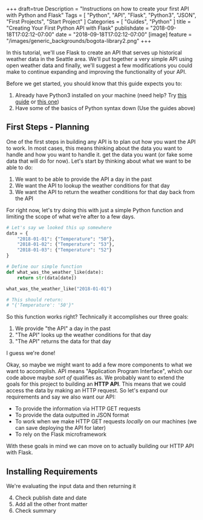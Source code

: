 +++
draft=true
Description = "Instructions on how to create your first API with Python and Flask"
Tags = [
  "Python",
  "API",
  "Flask",
  "Python3",
  "JSON",
  "First Projects",
  "Start Project"
]
Categories = [
  "Guides",
  "Python"
]
title = "Creating Your First Python API with Flask"
publishdate = "2018-09-18T17:02:12-07:00"
date = "2018-09-18T17:02:12-07:00"
[image]
    feature = "/images/generic_backgrounds/bogota-library2.png"
+++

In this tutorial, we'll use Flask to create an API that serves up historical weather data in the Seattle area. We'll put together a very simple API using open weather data and finally, we'll suggest a few modifications you could make to continue expanding and improving the functionality of your API.

<!--more-->

Before we get started, you should know that this guide expects you to:

1. Already have Python3 installed on your machine (need help? Try [this guide](https://redmondpython.com/onboarding/) or [this one](https://docs.python-guide.org))
2. Have some of the basics of Python syntax down (Use the guides above)

## First Steps - Planning

One of the first steps in building any API is to plan out how you want the API to work. In most cases, this means thinking about the data you want to handle and how you want to handle it. get the data you want (or fake some data that will do for now). Let's start by thinking about what we want to be able to do:

1. We want to be able to provide the API a day in the past
2. We want the API to lookup the weather conditions for that day
3. We want the API to return the weather conditions for that day back from the API

For right now, let's try doing this with just a simple Python function and limiting the scope of what we're after to a few days.

```python
# Let's say we looked this up somewhere
data = {
    "2018-01-01": {"Temperature": "50"},
    "2018-01-02": {"Temperature": "53"},
    "2018-01-03": {"Temperature": "52"}
}

# Define our simple function
def what_was_the_weather_like(date):
    return str(data[date])

what_was_the_weather_like("2018-01-01")

# This should return:
# "{'Temperature': '50'}"
```

So this function works right? Technically it accomplishes our three goals:
1. We provide "the API" a day in the past
2. "The API" looks up the weather conditions for that day
3. "The API" returns the data for that day

I guess we're done! 

Okay, so maybe we might want to add a few more components to what we want to accomplish. API means "Application Program Interface", which our code above maybe _sort of_ qualifies as. We probably want to extend the goals for this project to building an **HTTP API**. This means that we could access the data by making an HTTP request. So let's expand our requirements and say we also want our API:

- To provide the information via HTTP GET requests
- To provide the data outputted in JSON format
- To work when we make HTTP GET requests _locally_ on our machines (we can save deploying the API for later)
- To rely on the Flask microframework 

With these goals in mind we can move on to actually building our HTTP API with Flask.

## Installing Requirements

We're evaluating the input data and then returning it


4. Check publish date and date
5. Add all the other front matter
6. Check summary

